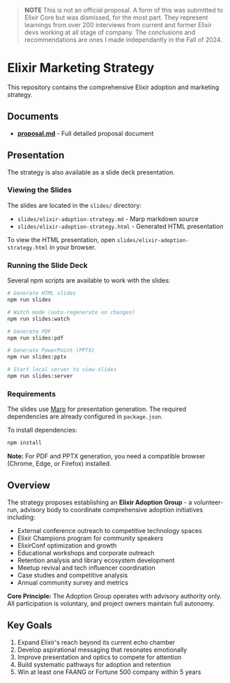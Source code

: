 > **NOTE** This is not an official proposal. A form of this was submitted to Elixir Core but was dismissed, for the most part.
> They represent learnings from over 200 interviews from current and former Elixir devs working at all stage of company.
> The conclusions and recommendations are ones I made independantly in the Fall of 2024.

# Elixir Marketing Strategy

This repository contains the comprehensive Elixir adoption and marketing strategy.

## Documents

- **[proposal.md](proposal.md)** - Full detailed proposal document

## Presentation

The strategy is also available as a slide deck presentation.

### Viewing the Slides

The slides are located in the `slides/` directory:
- `slides/elixir-adoption-strategy.md` - Marp markdown source
- `slides/elixir-adoption-strategy.html` - Generated HTML presentation

To view the HTML presentation, open `slides/elixir-adoption-strategy.html` in your browser.

### Running the Slide Deck

Several npm scripts are available to work with the slides:

```bash
# Generate HTML slides
npm run slides

# Watch mode (auto-regenerate on changes)
npm run slides:watch

# Generate PDF
npm run slides:pdf

# Generate PowerPoint (PPTX)
npm run slides:pptx

# Start local server to view slides
npm run slides:server
```

### Requirements

The slides use [Marp](https://marp.app/) for presentation generation. The required dependencies are already configured in `package.json`.

To install dependencies:

```bash
npm install
```

**Note:** For PDF and PPTX generation, you need a compatible browser (Chrome, Edge, or Firefox) installed.

## Overview

The strategy proposes establishing an **Elixir Adoption Group** - a volunteer-run, advisory body to coordinate comprehensive adoption initiatives including:

- External conference outreach to competitive technology spaces
- Elixir Champions program for community speakers
- ElixirConf optimization and growth
- Educational workshops and corporate outreach
- Retention analysis and library ecosystem development
- Meetup revival and tech influencer coordination
- Case studies and competitive analysis
- Annual community survey and metrics

**Core Principle:** The Adoption Group operates with advisory authority only. All participation is voluntary, and project owners maintain full autonomy.

## Key Goals

1. Expand Elixir's reach beyond its current echo chamber
2. Develop aspirational messaging that resonates emotionally
3. Improve presentation and optics to compete for attention
4. Build systematic pathways for adoption and retention
5. Win at least one FAANG or Fortune 500 company within 5 years
